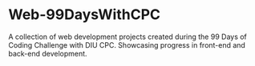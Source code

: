 # Web-99DaysWithCPC
A collection of web development projects created during the 99 Days of Coding Challenge with DIU CPC. Showcasing progress in front-end and back-end development.
